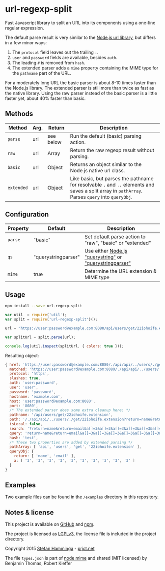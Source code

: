 # url-regexp-split
Fast Javascript library to split an URL into its components using a one-line regular expression.

The default parse result is very similar to the [Node.js url library](https://nodejs.org/docs/latest/api/url.html#url_url_parsing), but differs in a few minor ways:

1. The `protocol` field leaves out the trailing `:`.
2. `user` and `password` fields are available, besides `auth`.
3. The leading `#` is removed from `hash`.
4. The extended parser adds a `mime` property containing the MIME type for the `pathname` part of the URL.

For a moderately long URL the basic parser is about 8-10 times faster than the Node.js library. The extended parser is still more than twice as fast as the native library. Using the raw parser instead of the basic parser is a little faster yet, about 40% faster than basic.

## Methods

Method | Arg. | Return | Description
---|---|---|---
`parse` | url | see below | Run the default (basic) parsing action.
`raw` | url | Array | Return the raw regexp result without parsing.
`basic` | url | Object | Returns an object similar to the Node.js native url class.
`extended` | url | Object | Like basic, but parses the pathname for resolvable `.` and `..` elements and saves a split array in `pathArray`. Parses `query` into `queryObj`.

## Configuration

Property | Default | Description
---|---|---
`parse` | "basic" | Set default parse action to "raw", "basic" or "extended"
`qs` | "querystringparser" | Use either [Node.js "querystring"](https://nodejs.org/api/querystring.html) or ["querystringparser"](https://www.npmjs.com/package/querystringparser)
`mime` | true | Determine the URL extension & MIME type

## Usage

```bash
npm install --save url-regexp-split
```

```javascript
var util  = require('util');
var split = require('url-regexp-split')();

url = "https://user:password@example.com:8080/api/users/get/22iohoife.extension?return=name&return=email#test"

var splitUrl = split.parse(url);

console.log(util.inspect(splitUrl, { colors: true }));
```

Resulting object:

```javascript
{ href: 'https://user:password@example.com:8080/./api/api/../users/./get/22iohoife.extension?return=name&return=email&a[]=3&a[]=3&a[]=3&a[]=3&a[]=3&a[]=3&a[]=3&a[]=3&a[]=3&a[]=3#test',
  matched: 'https://user:password@example.com:8080/./api/api/../users/./get/22iohoife.extension?return=name&return=email&a[]=3&a[]=3&a[]=3&a[]=3&a[]=3&a[]=3&a[]=3&a[]=3&a[]=3&a[]=3#test',
  protocol: 'https',
  slashes: true,
  auth: 'user:password',
  user: 'user',
  password: 'password',
  hostname: 'example.com',
  host: 'user:password@example.com:8080',
  port: '8080',
  /* The extended parser does some extra cleanup here: */
  pathname: '/api/users/get/22iohoife.extension',
  path: '/./api/api/../users/./get/22iohoife.extension?return=name&return=email&a[]=3&a[]=3&a[]=3&a[]=3&a[]=3&a[]=3&a[]=3&a[]=3&a[]=3&a[]=3#test',
  isLocal: false,
  search: '?return=name&return=email&a[]=3&a[]=3&a[]=3&a[]=3&a[]=3&a[]=3&a[]=3&a[]=3&a[]=3&a[]=3',
  query: 'return=name&return=email&a[]=3&a[]=3&a[]=3&a[]=3&a[]=3&a[]=3&a[]=3&a[]=3&a[]=3&a[]=3',
  hash: 'test',
  /* These two properties are added by extended parsing */
  pathArray: [ 'api', 'users', 'get', '22iohoife.extension' ],
  queryObj: {
    return: [ 'name', 'email' ],
    a: [ '3', '3', '3', '3', '3', '3', '3', '3', '3', '3' ]
  }
}
```

## Examples

Two example files can be found in the `/examples` directory in this repository.

## Notes & license
This project is available on [GitHub](https://github.com/StefanHamminga/url-regexp-split.js) and [npm](https://www.npmjs.com/package/url-regexp-split).

The project is licensed as [LGPLv3](http://www.gnu.org/licenses/lgpl-3.0.html), the license file is included in the project directory.

Copyright 2015 [Stefan Hamminga](mailto:stefan@prjct.net) - [prjct.net](https://prjct.net)

The file `types.json` is part of [node mime](https://github.com/broofa/node-mime) and shared (MIT licensed) by Benjamin Thomas, Robert Kieffer
